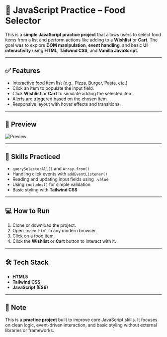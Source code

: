 # 🍔 JavaScript Practice – Food Selector

This is a **simple JavaScript practice project** that allows users to select food items from a list and perform actions like adding to a **Wishlist** or **Cart**. The goal was to explore **DOM manipulation**, **event handling**, and basic **UI interactivity** using **HTML**, **Tailwind CSS**, and **Vanilla JavaScript**.

---

## ✅ Features

- Interactive food item list (e.g., Pizza, Burger, Pasta, etc.)
- Click an item to populate the input field.
- Click **Wishlist** or **Cart** to simulate adding the selected item.
- Alerts are triggered based on the chosen item.
- Responsive layout with hover effects and transitions.

---
## 📸 Preview

![Preview](./Assets/preview.gif)

---

## 🧠 Skills Practiced

- `querySelectorAll()` and `Array.from()`
- Handling click events with `addEventListener()`
- Reading and updating input fields using `.value`
- Using `includes()` for simple validation
- Basic styling with **Tailwind CSS**

---

## 💻 How to Run

1. Clone or download the project.
2. Open `index.html` in any modern browser.
3. Click on a food item.
4. Click the **Wishlist** or **Cart** button to interact with it.

---

## 🛠 Tech Stack

- **HTML5**
- **Tailwind CSS**
- **JavaScript (ES6)**

---

## 📌 Note

This is a **practice project** built to improve core JavaScript skills. It focuses on clean logic, event-driven interaction, and basic styling without external libraries or frameworks.



